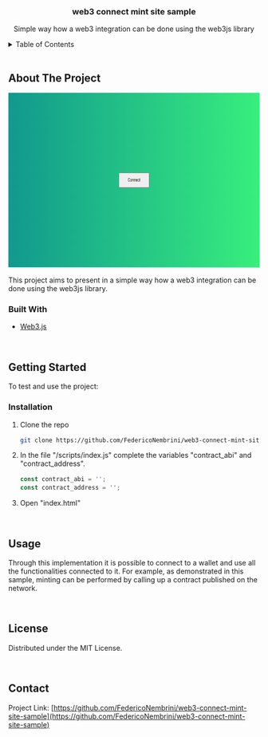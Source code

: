 <div id="top"></div>

<!-- PROJECT LOGO -->
<br />
<div align="center">
<h3 align="center">web3 connect mint site sample</h3>

  <p align="center">
    Simple way how a web3 integration can be done using the web3js library
    <!--
    <br />
    <a href="https://github.com/FedericoNembrini/web3-connect-mint-site-sample"><strong>Explore the docs »</strong></a>
    <br />
    <br />
    <a href="https://github.com/FedericoNembrini/web3-connect-mint-site-sample">View Demo</a>
    ·
    <a href="https://github.com/FedericoNembrini/web3-connect-mint-site-sample/issues">Report Bug</a>
    ·
    <a href="https://github.com/FedericoNembrini/web3-connect-mint-site-sample/issues">Request Feature</a>
    -->
  </p>
</div>

<!-- TABLE OF CONTENTS -->
<details>
  <summary>Table of Contents</summary>
  <ol>
    <li>
        <a href="#built-with">Built With</a>
    </li>
    <li>
      <a href="#getting-started">Getting Started</a>
      <ul>
        <li><a href="#installation">Installation</a></li>
      </ul>
    </li>
    <li><a href="#usage">Usage</a></li>
    <li><a href="#license">License</a></li>
    <li><a href="#contact">Contact</a></li>
  </ol>
</details>
<br>

<!-- ABOUT THE PROJECT -->
## About The Project

<p align="center">
  <img src="images/screenshot.png" height=350>
</p>

This project aims to present in a simple way how a web3 integration can be done using the web3js library.

### Built With

* [Web3.js](https://github.com/ChainSafe/web3.js/)

<br>

<!-- GETTING STARTED -->
## Getting Started

To test and use the project:

### Installation

1. Clone the repo
   ```sh
   git clone https://github.com/FedericoNembrini/web3-connect-mint-site-sample.git
   ```
2. In the file "/scripts/index.js" complete the variables "contract_abi" and "contract_address".
   ```js
   const contract_abi = '';
   const contract_address = '';
   ```
3. Open "index.html"

<br>

<!-- USAGE EXAMPLES -->
## Usage

Through this implementation it is possible to connect to a wallet and use all the functionalities connected to it. For example, as demonstrated in this sample, minting can be performed by calling up a contract published on the network.

<br>

<!-- LICENSE -->
## License

Distributed under the MIT License.

<br>

<!-- CONTACT -->
## Contact

Project Link: [https://github.com/FedericoNembrini/web3-connect-mint-site-sample](https://github.com/FedericoNembrini/web3-connect-mint-site-sample)

<!-- MARKDOWN LINKS & IMAGES -->
<!-- https://www.markdownguide.org/basic-syntax/#reference-style-links -->